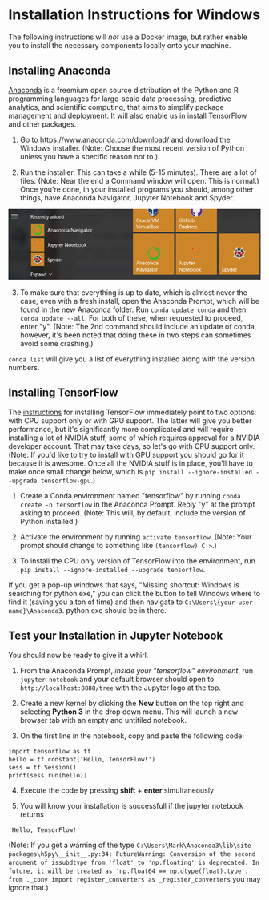 # Installation Instructions for Windows

The following instructions will *not* use a Docker image, but rather enable you to install the necessary components locally onto your machine.

## Installing Anaconda

[Anaconda](https://en.wikipedia.org/wiki/Anaconda_(Python_distribution)) is a freemium open source distribution of the Python and R programming languages for large-scale data processing, predictive analytics, and scientific computing, that aims to simplify package management and deployment. It will also enable us in install TensorFlow and other packages.

1. Go to https://www.anaconda.com/download/ and download the Windows installer. (Note: Choose the most recent version of Python unless you have a specific reason not to.)

2. Run the installer. This can take a while (5-15 minutes). There are a lot of files. (Note: Near the end a Command window will open. This is normal.) Once you're done, in your installed programs you should, among other things, have Anaconda Navigator, Jupyter Notebook and Spyder.

![Anaconda Installation](../imgs/anaconda-install.png)

3. To make sure that everything is up to date, which is almost never the case, even with a fresh install, open the Anaconda Prompt, which will be found in the new Anaconda folder. Run `conda update conda` and then `conda update --all`. For both of these, when requested to proceed, enter "y". (Note: The 2nd command should include an update of conda, however, it's been noted that doing these in two steps can sometimes avoid some crashing.)

`conda list` will give you a list of everything installed along with the version numbers.

## Installing TensorFlow

The [instructions](https://www.tensorflow.org/install/install_windows) for installing TensorFlow immediately point to two options: with CPU support only or with GPU support. The latter will give you better performance, but it's significantly more complicated and will require installing a lot of NVIDIA stuff, some of which requires approval for a NVIDIA developer account. That may take days, so let's go with CPU support only. (Note: If you'd like to try to install with GPU support you should go for it because it is awesome. Once all the NVIDIA stuff is in place, you'll have to make once small change below, which is `pip install --ignore-installed --upgrade tensorflow-gpu`.)

1. Create a Conda environment named "tensorflow" by running `conda create -n tensorflow` in the Anaconda Prompt. Reply "y" at the prompt asking to proceed. (Note: This will, by default, include the version of Python installed.)

2. Activate the environment by running `activate tensorflow`. (Note: Your prompt should change to something like `(tensorflow) C:>`.)

3. To install the CPU only version of TensorFlow into the environment, run `pip install --ignore-installed --upgrade tensorflow`.

If you get a pop-up windows that says, "Missing shortcut: Windows is searching for python.exe," you can click the button to tell Windows where to find it (saving you a ton of time) and then navigate to `C:\Users\{your-user-name}\Anaconda3`. python.exe should be in there.

## Test your Installation in Jupyter Notebook

You should now be ready to give it a whirl.

1. From the Anaconda Prompt, *inside your "tensorflow" environment*, run `jupyter notebook` and your default browser should open to `http://localhost:8888/tree` with the Jupyter logo at the top.

2. Create a new kernel by clicking the **New** button on the top right and selecting **Python 3** in the drop down menu. This will launch a new browser tab with an empty and untitiled notebook.

3. On the first line in the notebook, copy and paste the following code:

```
import tensorflow as tf
hello = tf.constant('Hello, TensorFlow!')
sess = tf.Session()
print(sess.run(hello))
```
4. Execute the code by pressing **shift** + **enter** simultaneously

5. You will know your installation is successfull if the jupyter notebook returns

```
'Hello, TensorFlow!'
```
(Note: If you get a warning of the type `C:\Users\Mark\Anaconda3\lib\site-packages\h5py\__init__.py:34: FutureWarning: Conversion of the second argument of issubdtype from 'float' to 'np.floating' is deprecated. In future, it will be treated as 'np.float64 == np.dtype(float).type'. from ._conv import register_converters as _register_converters` you may ignore that.)